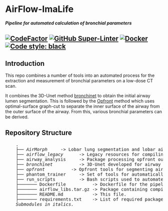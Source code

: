 # AirFlow-ImaLife
***Pipeline for automated calculation of bronchial parameters***

[![CodeFactor](https://www.codefactor.io/repository/github/id-b3/air_flow_imalife/badge?s=1dae3aeee26afb253ec4aedd3b702d828daacdf3)](https://www.codefactor.io/repository/github/id-b3/air_flow_imalife)
[![GitHub Super-Linter](https://github.com/id-b3/air_flow_imalife/workflows/Lint%20Code%20Base/badge.svg)](https://github.com/marketplace/actions/super-linter) [![Docker](https://github.com/id-b3/Air_Flow_ImaLife/actions/workflows/docker-publish.yml/badge.svg?branch=optimise_phantom)](https://github.com/id-b3/Air_Flow_ImaLife/actions/workflows/docker-publish.yml)
[![Code style: black](https://img.shields.io/badge/code%20style-black-000000.svg)](https://github.com/psf/black)
-------------------

## Introduction
This repo combines a number of tools into an automated process for the
extraction and measurement of bronchial parameters on a low-dose CT scan.

It combines the 3D-Unet method [bronchinet](/bronchinet) to obtain the initial airway lumen segmentation.
This is followed by the [Opfront](/opfront) method which uses optimal-surface graph-cut to separate the inner surface of the airway from the outer surface of the airway.
From this, various bronchial parameters can be derived.

## Repository Structure
<pre>
    .
    ├── <i>AirMorph</i>     -> Lobar lung segmentation and lobar airway branch labelling.  
    ├── <i>airflow_legacy</i>      -> Legacy resources for compiling pre/post processing tools.  
    ├── airway_analysis     -> Package processing opfront output and calculating bronchial parameters.
    ├── <i>bronchinet</i>          -> 3D-Unet developed for airway lumen segmentations.  
    ├── <i>opfront</i>          -> Opfront tools for segmenting airway lumen and wall surfaces.  
    ├── phantom_trainer     -> Set of tools for automatically determining parameters for the opfront tool  
    ├── run_scripts         -> Bash scripts used to automate the docker image.  
    ├─────── Dockerfile          -> Dockerfile for the pipeline  
    ├─────── airflow_libs.tar.gz -> Package containing compiled legacy runtime libraries for opfront tools.  
    ├─────── README.md           -> This file.  
    ├─────── requirements.txt    -> List of required packages for airflow docker. Install with pip install -r requirements.txt  
    <i>Submodules in italics.</i>
</pre>
